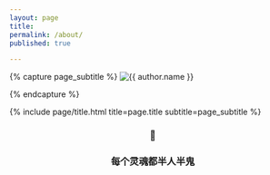```yaml
---
layout: page
title: 
permalink: /about/
published: true

---
```


<div class="page" markdown="1">

{% capture page_subtitle %}
<img
    class="me"
    alt="{{ author.name }}"
    src="{{ site.author.photo | relative_url }}"
    srcset="{{ site.author.photo2x | relative_url }} 2x"
/>

{% endcapture %}

{% include page/title.html title=page.title subtitle=page_subtitle %}

### <center>🤨</center>

### <center>每个灵魂都半人半鬼</center>

</div>
